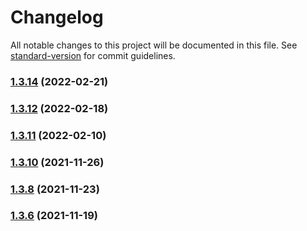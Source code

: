 # Changelog

All notable changes to this project will be documented in this file. See [standard-version](https://github.com/conventional-changelog/standard-version) for commit guidelines.

### [1.3.14](https://github.com/thinkkoa/koatty_payload/compare/v1.3.12...v1.3.14) (2022-02-21)

### [1.3.12](https://github.com/thinkkoa/koatty_payload/compare/v1.3.11...v1.3.12) (2022-02-18)

### [1.3.11](https://github.com/thinkkoa/koatty_payload/compare/v1.3.10...v1.3.11) (2022-02-10)

### [1.3.10](https://github.com/thinkkoa/koatty_payload/compare/v1.3.8...v1.3.10) (2021-11-26)

### [1.3.8](https://github.com/thinkkoa/koatty_payload/compare/v1.3.6...v1.3.8) (2021-11-23)

### [1.3.6](https://github.com/thinkkoa/koatty_payload/compare/v1.3.4...v1.3.6) (2021-11-19)
